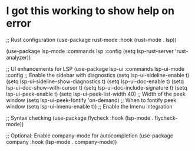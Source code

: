 
# I got this working to show help on error
;; Rust configuration
(use-package rust-mode
  :hook (rust-mode . lsp))

(use-package lsp-mode
  :commands lsp
  :config
  (setq lsp-rust-server 'rust-analyzer))

;; UI enhancements for LSP
(use-package lsp-ui
  :commands lsp-ui-mode
  :config
  ;; Enable the sidebar with diagnostics
  (setq lsp-ui-sideline-enable t)
  (setq lsp-ui-sideline-show-diagnostics t)
  (setq lsp-ui-doc-enable t)
  (setq lsp-ui-doc-show-with-cursor t)
  (setq lsp-ui-doc-include-signature t)
  (setq lsp-ui-peek-enable t)
  (setq lsp-ui-peek-list-width 40)  ;; Width of the peek window
  (setq lsp-ui-peek-fontify 'on-demand)  ;; When to fontify peek window
  (setq lsp-ui-imenu-enable t))   ;; Enable the Imenu integration

;; Syntax checking
(use-package flycheck
  :hook (lsp-mode . flycheck-mode))

;; Optional: Enable company-mode for autocompletion
(use-package company
  :hook (lsp-mode . company-mode))


